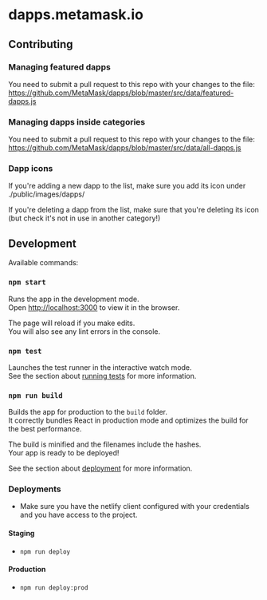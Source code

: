 # dapps.metamask.io

## Contributing

### Managing featured dapps

You need to submit a pull request to this repo with your changes to the file:
https://github.com/MetaMask/dapps/blob/master/src/data/featured-dapps.js

### Managing dapps inside categories

You need to submit a pull request to this repo with your changes to the file:
https://github.com/MetaMask/dapps/blob/master/src/data/all-dapps.js

### Dapp icons

If you're adding a new dapp to the list, make sure you add its icon under ./public/images/dapps/

If you're deleting a dapp from the list, make sure that you're deleting its icon (but check it's not in use in another category!)

## Development

Available commands:

### `npm start`

Runs the app in the development mode.<br>
Open [http://localhost:3000](http://localhost:3000) to view it in the browser.

The page will reload if you make edits.<br>
You will also see any lint errors in the console.

### `npm test`

Launches the test runner in the interactive watch mode.<br>
See the section about [running tests](https://facebook.github.io/create-react-app/docs/running-tests) for more information.

### `npm run build`

Builds the app for production to the `build` folder.<br>
It correctly bundles React in production mode and optimizes the build for the best performance.

The build is minified and the filenames include the hashes.<br>
Your app is ready to be deployed!

See the section about [deployment](https://facebook.github.io/create-react-app/docs/deployment) for more information.

### Deployments

- Make sure you have the netlify client configured with your credentials and you have access to the project.

#### Staging

- `npm run deploy`

#### Production

- `npm run deploy:prod`

